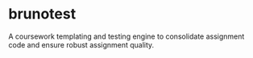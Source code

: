 # brunotest
A coursework templating and testing engine to consolidate assignment code and ensure robust assignment quality.
